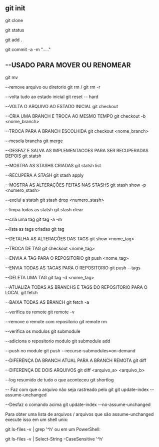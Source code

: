 ## git init

git clone

git status

git add .

git commit -a -m "....."

## --USADO PARA MOVER OU RENOMEAR
git mv

--remove arquivo ou diretorio
git rm / git rm -r 

--volta tudo ao estado inicial
git reset -- hard <repo>

--VOLTA O ARQUIVO AO ESTADO INICIAL
git checkout <arquivo>

--CRIA UMA BRANCH E TROCA AO MESMO TEMPO
git checkout -b <nome_branch>

--TROCA PARA A BRANCH ESCOLHIDA
git checkout <nome_branch>

--mescla branchs
git merge

--DESFAZ E SALVA AS IMPLEMENTACOES PARA SER RECUPERADAS DEPOIS
git statsh

--MOSTRA AS STASHS CRIADAS
git statsh list

--RECUPERA A STASH
git stash apply <numero-stash>

--MOSTRA AS ALTERAÇÕES FEITAS NAS STASHS
git stash show -p <numero_stash>

--exclui a statsh
git stash drop <numero_stash>

--limpa todas as statsh
git stash clear 

--cria uma tag
git tag -a <nome> -m <mensagem>

--lista as tags criadas
git tag

--DETALHA AS ALTERAÇÕES DAS TAGS
git show <nome_tag>

--TROCA DE TAG
git checkout <nome_tag>

--ENVIA A TAG PARA O REPOSITORIO
git push <repo> <nome_tag>

--ENVIA TODAS AS TAGAS PARA O REPOSITORIO
git push <repo> --tags

--DELETA UMA TAG
git tag -d <nome_tag>

--ATUALIZA TODAS AS BRANCHS E TAGS DO REPOSITORIO PARA O LOCAL
git fetch

--BAIXA TODAS AS BRANCH
git fetch -a

--verifica os remote
 git remote -v

--remove o remote com repositorio
git remote rm <repo>

--verifica os modulos
git submodule

--adiciona o repositorio modulo
git submodule add <repo>

--push no module
git push --recurse-submodules=on-demand 

--DIFERENÇA DA BRANCH ATUAL PARA A BRANCH REMOTA
git diff

--DIFERENÇA DE DOIS ARQUIVOS
git diff <arquivo_a> <arquivo_b>

--log resumido de tudo o que aconteceu
git shortlog

-- Faz com que o arquivo não seja rastreado pelo git
git update-index --assume-unchanged <file>

--Desfaz o comando acima
git update-index --no-assume-unchanged <file>


Para obter uma lista de arquivos / arquivos que são assume-unchanged execute isso em um shell unix:

git ls-files -v | grep '^h'
ou em um PowerShell:

git ls-files -v | Select-String -CaseSensitive '^h'

